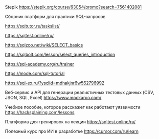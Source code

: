 Stepik 
https://stepik.org/course/63054/promo?search=7561402081

Сборник платформ для практики SQL-запросов

https://sqltutor.ru/taskslist/

https://sqltest.online/ru/

https://sqlzoo.net/wiki/SELECT_basics

https://sqlbolt.com/lesson/select_queries_introduction

https://sql-academy.org/ru/trainer

https://mode.com/sql-tutorial

https://sql-ex.ru/?ysclid=mdhakjnr6w562796992 

Веб‑сервис и API для генерации реалистичных тестовых данных (CSV, JSON, SQL, Excel) 
https://www.mockaroo.com/

Учебное пособие, которое расскажет как работают уязвимости
https://hacksplaining.com/lessons

Платформа для тренировок на лекции
https://sqltest.online/ru/

Полезный курс про ИИ в разработке 
https://cursor.com/ru/learn
